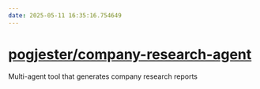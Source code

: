 ```yaml
---
date: 2025-05-11 16:35:16.754649
---
```


# [pogjester/company-research-agent](https://github.com/pogjester/company-research-agent)

Multi-agent tool that generates company research reports